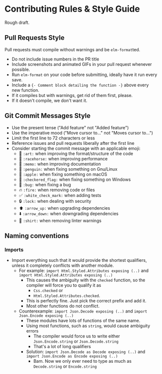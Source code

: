 # Contributing Rules & Style Guide
Rough draft.

## Pull Requests Style
Pull requests must compile without warnings and be `elm-format`ted.

* Do not include issue numbers in the PR title
* Include screenshots and animated GIFs in your pull request whenever possible.
* Run `elm-format` on your code before submitting, ideally have it run every save.
* Include a `{- Comment block detailing the function -}` above every new function.
* If it compiles but with warnings, get rid of them first, please.
* If it doesn't compile, we don't want it.

## Git Commit Messages Style

* Use the present tense ("Add feature" not "Added feature")
* Use the imperative mood ("Move cursor to..." not "Moves cursor to...")
* Limit the first line to 72 characters or less
* Reference issues and pull requests liberally after the first line
* Consider starting the commit message with an applicable emoji:
    * :art: `:art:` when improving the format/structure of the code
    * :racehorse: `:racehorse:` when improving performance
    * :memo: `:memo:` when improving documentation
    * :penguin: `:penguin:` when fixing something on Gnu/Linux
    * :apple: `:apple:` when fixing something on macOS
    * :checkered_flag: `:checkered_flag:` when fixing something on Windows
    * :bug: `:bug:` when fixing a bug
    * :fire: `:fire:` when removing code or files
    * :white_check_mark: `:white_check_mark:` when adding tests
    * :lock: `:lock:` when dealing with security
    * :arrow_up: `:arrow_up:` when upgrading dependencies
    * :arrow_down: `:arrow_down:` when downgrading dependencies
    * :shirt: `:shirt:` when removing linter warnings

## Naming conventions

### Imports
* Import everything such that it would provide the shortest qualifiers, unless it completely conflicts with another module.
    * For example: `import Html.Styled.Attributes exposing (..)` and `import Html.Styled.Attributes exposing (..)`
        * This causes the ambiguity with the `checked` function, so the compiler will force you to qualify it as
            * `Css.checked` or
            * `Html.Styled.Attributes.checked`.
        * This is perfectly fine. Just pick the correct prefix and add it.
        * Most other functions do not conflict.
    * Counterexample: `import Json.Decode exposing (..)` and `import Json.Encode exposing (..)`
        * These modules have lots of functions of the same name.
        * Using most functions, such as `string`, would cause ambiguity errors
            * The compiler would force us to write either `Json.Encode.string` or `Json.Decode.string`
            * That's a lot of long qualifiers
        * Solution: `import Json.Decode as Decode exposing (..)` and `import Json.Encode as Encode exposing (..)`
            * Bam. Now we only ever need to type as much as `Decode.string` or `Encode.string`
